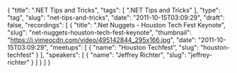 {
  "title": ".NET Tips and Tricks",
  "tags": [
    ".NET Tips and Tricks"
  ],
  "type": "tag",
  "slug": "net-tips-and-tricks",
  "date": "2011-10-15T03:09:29",
  "draft": false,
  "recordings": [
    {
      "title": ".Net Nuggets - Houston Tech Fest Keynote",
      "slug": "net-nuggets-houston-tech-fest-keynote",
      "thumbnail": "https://i.vimeocdn.com/video/495142844_295x166.jpg",
      "date": "2011-10-15T03:09:29",
      "meetups": [
        {
          "name": "Houston Techfest",
          "slug": "houston-techfest"
        }
      ],
      "speakers": [
        {
          "name": "Jeffrey Richter",
          "slug": "jeffrey-richter"
        }
      ]
    }
  ]
}